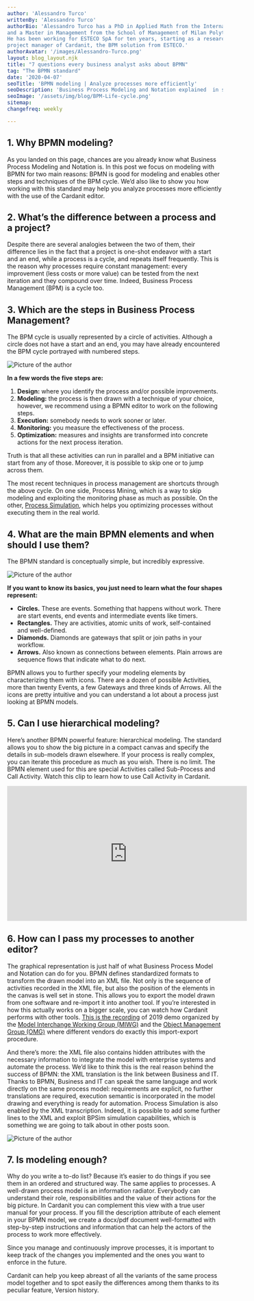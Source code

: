 ```yaml
---
author: 'Alessandro Turco'
writtenBy: 'Alessandro Turco'
authorBio: 'Alessandro Turco has a PhD in Applied Math from the International School of Advanced Studies (SISSA) of Trieste 
and a Master in Management from the School of Management of Milan Polytechnic (MIP). 
He has been working for ESTECO SpA for ten years, starting as a researcher for the Numerical Method Group. He is now the 
project manager of Cardanit, the BPM solution from ESTECO.'
authorAvatar: '/images/Alessandro-Turco.png'
layout: blog_layout.njk
title: "7 questions every business analyst asks about BPMN"
tag: "The BPMN standard"
date: '2020-04-07'
seoTitle: 'BPMN modeling | Analyze processes more efficiently'
seoDescription: 'Business Process Modeling and Notation explained  in seven easy points for business analysts.'
seoImage: '/assets/img/blog/BPM-Life-cycle.png'
sitemap:
changefreq: weekly

---
```


1\. Why BPMN modeling?
----------------------

As you landed on this page, chances are you already know what Business Process Modeling and Notation is. In this post we focus on modeling with BPMN for two main reasons: BPMN is good for modeling and enables other steps and techniques of the BPM cycle. We’d also like to show you how working with this standard may help you analyze processes more efficiently with the use of the Cardanit editor.

2\. What’s the difference between a process and a project?
----------------------------------------------------------

Despite there are several analogies between the two of them, their difference lies in the fact that a project is one-shot endeavor with a start and an end, while a process is a cycle, and repeats itself frequently. This is the reason why processes require constant management: every improvement (less costs or more value) can be tested from the next iteration and they compound over time. Indeed, Business Process Management (BPM) is a cycle too.

3\. Which are the steps in Business Process Management?
-------------------------------------------------------

The BPM cycle is usually represented by a circle of activities. Although a circle does not have a start and an end, you may have already encountered the BPM cycle portrayed with numbered steps.

<Image
        src="/images/BPM-Life-cycle.png"
        alt="Picture of the author"
        width={500}
        height={500}
      />

**In a few words the five steps are:**

1.  **Design:** where you identify the process and/or possible improvements.
2.  **Modeling:** the process is then drawn with a technique of your choice, however, we recommend using a BPMN editor to work on the following steps.
3.  **Execution:** somebody needs to work sooner or later.
4.  **Monitoring:** you measure the effectiveness of the process.
5.  **Optimization:** measures and insights are transformed into concrete actions for the next process iteration.

Truth is that all these activities can run in parallel and a BPM initiative can start from any of those. Moreover, it is possible to skip one or to jump across them.

The most recent techniques in process management are shortcuts through the above cycle. On one side, Process Mining, which is a way to skip modeling and exploiting the monitoring phase as much as possible. On the other, [Process Simulation](http://www.bpsim.org/), which helps you optimizing processes without executing them in the real world.

4\. What are the main BPMN elements and when should I use them?
---------------------------------------------------------------

The BPMN standard is conceptually simple, but incredibly expressive.

<Image
        src="/images/BPMN-elements.png"
        alt="Picture of the author"
        width={500}
        height={500}
      />

**If you want to know its basics, you just need to learn what the four shapes represent:**

*   **Circles.** These are events. Something that happens without work. There are start events, end events and intermediate events like timers.
*   **Rectangles.** They are activities, atomic units of work, self-contained and well-defined.
*   **Diamonds.** Diamonds are gateways that split or join paths in your workflow.
*   **Arrows.** Also known as connections between elements. Plain arrows are sequence flows that indicate what to do next.

BPMN allows you to further specify your modeling elements by characterizing them with icons. There are a dozen of possible Activities, more than twenty Events, a few Gateways and three kinds of Arrows. All the icons are pretty intuitive and you can understand a lot about a process just looking at BPMN models.

5\. Can I use hierarchical modeling?
------------------------------------

Here’s another BPMN powerful feature: hierarchical modeling. The standard allows you to show the big picture in a compact canvas and specify the details in sub-models drawn elsewhere. If your process is really complex, you can iterate this procedure as much as you wish. There is no limit. The BPMN element used for this are special Activities called Sub-Process and Call Activity. Watch this clip to learn how to use Call Activity in Cardanit.
<div class="video-container">
    <iframe width="560"
            height="315"
            src="https://www.youtube-nocookie.com/embed/l-sMgTmpsa0"
            frameborder="0"
            allow="accelerometer; autoplay; encrypted-media; gyroscope; picture-in-picture"
            allowfullscreen></iframe>
</div>

6\. How can I pass my processes to another editor?
--------------------------------------------------

The graphical representation is just half of what Business Process Model and Notation can do for you. BPMN defines standardized formats to transform the drawn model into an XML file. Not only is the sequence of activities recorded in the XML file, but also the position of the elements in the canvas is well set in stone. This allows you to export the model drawn from one software and re-import it into another tool. If you’re interested in how this actually works on a bigger scale, you can watch how Cardanit performs with other tools. [This is the recording](https://www.youtube.com/watch?v=koa8IFMWlvo) of 2019 demo organized by the [Model Interchange Working Group (MIWG)](http://www.omgwiki.org/bpmn-miwg/doku.php) and the [Object Management Group (OMG)](https://www.omg.org/) where different vendors do exactly this import-export procedure.

And there’s more: the XML file also contains hidden attributes with the necessary information to integrate the model with enterprise systems and automate the process. We’d like to think this is the real reason behind the success of BPMN: the XML translation is the link between Business and IT. Thanks to BPMN, Business and IT can speak the same language and work directly on the same process model: requirements are explicit, no further translations are required, execution semantic is incorporated in the model drawing and everything is ready for automation. Process Simulation is also enabled by the XML transcription. Indeed, it is possible to add some further lines to the XML and exploit BPSim simulation capabilities, which is something we are going to talk about in other posts soon.

<Image
        src="/images/quotes-Cardanit-BPMN-mobile.png"
        alt="Picture of the author"
        width={500}
        height={500}
      />

7\. Is modeling enough?
-----------------------

Why do you write a to-do list? Because it’s easier to do things if you see them in an ordered and structured way. The same applies to processes. A well-drawn process model is an information radiator. Everybody can understand their role, responsibilities and the value of their actions for the big picture. In Cardanit you can complement this view with a true user manual for your process. If you fill the description attribute of each element in your BPMN model, we create a docx/pdf document well-formatted with step-by-step instructions and information that can help the actors of the process to work more effectively.

Since you manage and continuously improve processes, it is important to keep track of the changes you implemented and the ones you want to enforce in the future.

Cardanit can help you keep abreast of all the variants of the same process model together and to spot easily the differences among them thanks to its peculiar feature, Version history.
